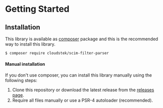 # Getting Started

## Installation

This library is available as [composer](https://getcomposer.org/) package and this is the recommended way to install this library.

```sh
$ composer require cloudstek/scim-filter-parser
```

#### Manual installation

If you don't use composer, you can install this library manually using the following steps:

1. Clone this repository or download the latest release from the [releases page](https://github.com/Cloudstek/scim-filter-parser/releases).
2. Require all files manually or use a PSR-4 autoloader (recommended).

